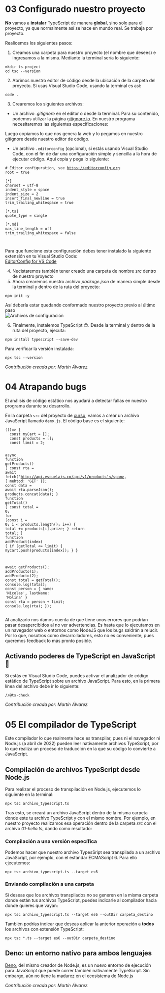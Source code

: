 # 03 Configurado nuestro proyecto
<div class="Resources-description"><p><strong>No</strong> vamos a <strong>instalar</strong> TypeScript de manera <strong>global</strong>, sino solo para el proyecto, ya que normalmente así se hace en mundo real. Se trabaja por proyecto.</p>
<p>Realicemos los siguientes pasos:</p>
<ol>
<li>Creamos una carpeta para nuestro proyecto (el nombre que desees) e ingresamos a la misma. Mediante la terminal sería lo siguiente:</li>
</ol>
<pre><code class="language-bash">mkdir ts-project
<span class="hljs-built_in">cd</span> tsc --version
</code></pre>
<ol start="2">
<li>Abrimos nuestro editor de código desde la ubicación de la carpeta del proyecto. Si usas Visual Studio Code, usando la terminal es así:</li>
</ol>
<pre><code class="language-bash">code .
</code></pre>
<ol start="3">
<li>Crearemos los siguientes archivos:</li>
</ol>
<ul>
<li>Un archivo <em>.gitignore</em> en el editor o desde la terminal. Para su contenido, podemos utilizar la página <a href="https://www.toptal.com/developers/gitignore/" target="_blank" rel=" noopener">gitignore.io</a>. En nuestro programa necesitaremos las siguientes especificaciones:<br>
</li>
</ul>
<p>Luego copiamos lo que nos genera la web y lo pegamos en nuestro gitignore desde nuestro editor de código.</p>
<ul>
<li>Un archivo <code>.editorconfig</code> (opcional), si estás usando Visual Studio Code, con el fin de dar una configuración simple y sencilla a la hora de ejecutar código. Aquí copia y pega lo siguiente:</li>
</ul>
<pre><code><span class="hljs-comment"># Editor configuration, see <a href="https://editorconfig.org" target="_blank" rel=" noopener">https://editorconfig.org</a></span>
<span class="hljs-attr">root</span> = <span class="hljs-literal">true</span>
<span class="hljs-section">
[*]</span>
<span class="hljs-attr">charset</span> = utf-<span class="hljs-number">8</span>
<span class="hljs-attr">indent_style</span> = space
<span class="hljs-attr">indent_size</span> = <span class="hljs-number">2</span>
<span class="hljs-attr">insert_final_newline</span> = <span class="hljs-literal">true</span>
<span class="hljs-attr">trim_trailing_whitespace</span> = <span class="hljs-literal">true</span>
<span class="hljs-section">
[*.ts]</span>
<span class="hljs-attr">quote_type</span> = single
<span class="hljs-section">
[*.md]</span>
<span class="hljs-attr">max_line_length</span> = <span class="hljs-literal">off</span>
<span class="hljs-attr">trim_trailing_whitespace</span> = <span class="hljs-literal">false</span>

</code></pre>
<p>Para que funcione esta configuración debes tener instalado la siguiente extensión en tu Visual Studio Code:<br>
<a href="https://marketplace.visualstudio.com/items?itemName=EditorConfig.EditorConfig" target="_blank" rel=" noopener">EditorConfig for VS Code</a>
</p>
<ol start="4">
<li>Necistaremos también tener creado una carpeta de nombre <em>src</em> dentro de nuestro proyecto</li>
<li>Ahora crearemos nuestro archivo <em>package.json</em> de manera simple desde la terminal y dentro de la ruta del proyecto:</li>
</ol>
<pre><code class="language-shell"><span class="hljs-built_in">npm</span> init -y
</code></pre>
<p>Así debería estar quedando conformado nuestro proyecto previo al último paso<br>
<img src="https://cdn.document360.io/da52b302-22aa-4a71-9908-ba18e68ffee7/Images/Documentation/ctf-7.jfif" alt="Archivos de configuración"></p>
<ol start="6">
<li>Finalmente, instalemos TypeScript 😊. Desde la terminal y dentro de la ruta del proyecto, ejecuta:</li>
</ol>
<pre><code class="language-shell"><span class="hljs-title">npm</span> install typescript <span class="hljs-comment">--save-dev</span>
</code></pre>
<p>Para verificar la versión instalada:</p>
<pre><code class="language-shell">npx tsc <span class="hljs-comment">--version</span>
</code></pre>
<p><em>Contribución creada por: Martín Álvarez.</em></p>
</div>

# 04 Atrapando bugs

<div class="Resources-description"><p>El análisis de código estático nos ayudará a detectar fallas en nuestro programa durante su desarrollo.</p>
<p>En la carpeta <code>src</code> del proyecto de <a href="https://platzi.com/cursos/typescript/" target="_blank" rel=" noopener">curso</a>, vamos a crear un archivo JavaScript llamado <code>demo.js</code>. El código base es el siguiente:</p>
<pre><code class="language-js">(()=&gt; {
  <span class="hljs-keyword">const</span> myCart = [];
  <span class="hljs-keyword">const</span> products = [];
  <span class="hljs-keyword">const</span> limit = <span class="hljs-number">2</span>;

  <span class="hljs-keyword">async</span> <span class="hljs-function"><span class="hljs-keyword">function</span> <span class="hljs-title">getProducts</span>(<span class="hljs-params"></span>) </span>{
    <span class="hljs-keyword">const</span> rta = <span class="hljs-keyword">await</span> fetch(<span class="hljs-string">'http://api.escuelajs.co/api/v1/products'</span>, {
      mehtod: <span class="hljs-string">'GET'</span>
    });
    <span class="hljs-keyword">const</span> data = <span class="hljs-keyword">await</span> rta.parseJson();
    products.concat(data);
  }
  <span class="hljs-function"><span class="hljs-keyword">function</span> <span class="hljs-title">getTotal</span>(<span class="hljs-params"></span>) </span>{
    <span class="hljs-keyword">const</span> total = <span class="hljs-number">0</span>;
    <span class="hljs-keyword">for</span> (<span class="hljs-keyword">const</span> i = <span class="hljs-number">0</span>; i &lt; products.length(); i++) {
      total += products[i].prize;
    }
    <span class="hljs-keyword">return</span> total;
  }
  <span class="hljs-function"><span class="hljs-keyword">function</span> <span class="hljs-title">addProduct</span>(<span class="hljs-params">index</span>) </span>{
    <span class="hljs-keyword">if</span> (getTotal &lt;= limit) {
      myCart.push(products[index]);
    }
  }

  <span class="hljs-keyword">await</span> getProducts();
  addProducto(<span class="hljs-number">1</span>);
  addProducto(<span class="hljs-number">2</span>);
  <span class="hljs-keyword">const</span> total = getTotal();
  <span class="hljs-built_in">console</span>.log(total);
  <span class="hljs-keyword">const</span> person = {
    name: <span class="hljs-string">'Nicolas'</span>,
    lastName: <span class="hljs-string">'Molina'</span>
  }
  <span class="hljs-keyword">const</span> rta = person +  limit;
  <span class="hljs-built_in">console</span>.log(rta);
});
</code></pre>
<p>Al analizarlo nos damos cuenta de que tiene unos errores que podrían pasar desapercibidos al no ver advertencias. Es hasta que lo ejecutamos en un navegador web o entornos como NodeJS que los bugs saldrán a relucir. Por lo que, nosotros como desarrolladores, esto no es conveniente, pues queremos feedback lo más pronto posible.</p>
<h2>Activando poderes de TypeScript en JavaScript 🧐</h2>
<p>Si estás en Visual Studio Code, puedes activar el analizador de código estático de TypeScript sobre un archivo JavaScript. Para esto, en la primera línea del archivo debe ir lo siguiente:</p>
<pre><code class="language-js"><span class="hljs-comment">//@ts-check</span>
</code></pre>
<p><em>Contribución creada por: Martín Álvarez.</em></p>
</div>

# 05 El compilador de TypeScript

<div class="Resources-description"><p>Este compilador lo que realmente hace es transpilar, pues ni el navegador ni Node.js (a abril de 2022) pueden leer nativamente archivos TypeScript, por lo que realiza un proceso de traducción en la que su código lo convierte a JavaScript.<br>
<h2>Compilación de archivos TypeScript desde Node.js</h2>
<p>Para realizar el proceso de transpilación en Node.js, ejecutemos lo siguiente en la terminal:</p>
<pre><code class="language-shell">npx tsc archivo_typescript<span class="hljs-selector-class">.ts</span>
</code></pre>
<p>Tras esto, se creará un archivo JavaScript dentro de la misma carpeta donde este tu archivo TypeScript y con el mismo nombre. Por ejemplo, en nuestro proyecto realizamos esa operación dentro de la carpeta <em>src</em> con el archivo <em>01-hello.ts</em>, dando como resultado:<br>
<h3>Compilación a una versión específica</h3>
<p>Podemos hacer que nuestro archivo TypesSript sea transpilado a un archivo JavaScript, por ejemplo, con el estándar ECMAScript 6. Para ello ejecutemos:</p>
<pre><code class="language-shell"><span class="hljs-title">npx</span> tsc archivo_typescript.ts <span class="hljs-comment">--target es6</span>
</code></pre>
<h3>Enviando compilación a una carpeta</h3>
<p>Si deseas que los archivos transpilados no se generen en la misma carpeta donde están tus archivos TypeScript, puedes indicarle al compilador hacia donde quieres que vayan:</p>
<pre><code class="language-bash">npx tsc archivo_typescript.ts --target es6 --outDir carpeta_destino
</code></pre>
<p>También podrías indicar que deseas aplicar la anterior operación a <strong>todos</strong> los archivos con extensión TypeScript:</p>
<pre><code class="language-bash">npx tsc *.ts --target es6 --outDir carpeta_destino
</code></pre>
<h2>Deno: un entorno nativo para ambos lenguajes</h2>
<p><a href="https://deno.land/" target="_blank" rel=" noopener">Deno</a>, del mismo creador de Node.js, es un nuevo entorno de ejecución para JavaScript que puede correr también nativamente TypeScript. Sin embargo, aún no tiene la madurez en el ecosistema de Node.js</p>
<p><em>Contribución creada por: Martín Álvarez.</em></p>
</div>
